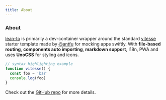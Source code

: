 ```yaml
---
title: About
---
```


<div class="text-center">
  <!-- You can use Vue components inside markdown -->
  <div i-carbon-dicom-overlay class="text-4xl -mb-6 m-auto" />
  <h3>About</h3>
</div>

[lean-to](https://github.com/robertdelanghe/lean-to) is primarily a dev-container wrapper around the standard [vitesse](https://github.com/antfu/vitesse) starter template made by [@antfu](https://github.com/antfu) for mocking apps swiftly. With **file-based routing**, **components auto importing**, **markdown support**, I18n, PWA and uses **UnoCSS** for styling and icons.

```js
// syntax highlighting example
function vitesse() {
  const foo = 'bar'
  console.log(foo)
}
```

Check out the [GitHub repo](https://github.com/robertdelanghe/lean-to) for more details.
